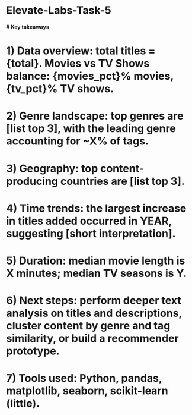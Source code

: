 # Elevate-Labs-Task-5

**# Key takeaways**
# 1) Data overview: total titles = {total}. Movies vs TV Shows balance: {movies_pct}% movies, {tv_pct}% TV shows.
# 2) Genre landscape: top genres are [list top 3], with the leading genre accounting for ~X% of tags.
# 3) Geography: top content-producing countries are [list top 3].
# 4) Time trends: the largest increase in titles added occurred in YEAR, suggesting [short interpretation].
# 5) Duration: median movie length is X minutes; median TV seasons is Y.
# 6) Next steps: perform deeper text analysis on titles and descriptions, cluster content by genre and tag similarity, or build a recommender prototype.
# 7) Tools used: Python, pandas, matplotlib, seaborn, scikit-learn (little).
